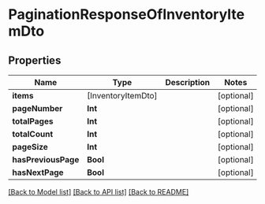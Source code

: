 # PaginationResponseOfInventoryItemDto

## Properties
Name | Type | Description | Notes
------------ | ------------- | ------------- | -------------
**items** | [InventoryItemDto] |  | [optional] 
**pageNumber** | **Int** |  | [optional] 
**totalPages** | **Int** |  | [optional] 
**totalCount** | **Int** |  | [optional] 
**pageSize** | **Int** |  | [optional] 
**hasPreviousPage** | **Bool** |  | [optional] 
**hasNextPage** | **Bool** |  | [optional] 

[[Back to Model list]](../README.md#documentation-for-models) [[Back to API list]](../README.md#documentation-for-api-endpoints) [[Back to README]](../README.md)


